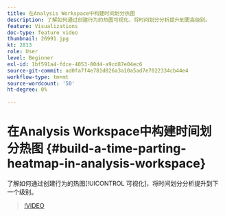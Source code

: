 ```yaml
---
title: 在Analysis Workspace中构建时间划分热图
description: 了解如何通过创建行为的热图可视化，将时间划分分析提升到更高级别。
feature: Visualizations
doc-type: feature video
thumbnail: 26991.jpg
kt: 2813
role: User
level: Beginner
exl-id: 1bf591a4-fdce-4053-80d4-a9cd87e04ec6
source-git-commit: ad0fa7f4e781d826a3a10a5ad7e7022334cb44e4
workflow-type: tm+mt
source-wordcount: '50'
ht-degree: 0%

---
```


# 在Analysis Workspace中构建时间划分热图 {#build-a-time-parting-heatmap-in-analysis-workspace}

了解如何通过创建行为的热图[!UICONTROL 可视化]，将时间划分分析提升到下一个级别。

>[!VIDEO](https://video.tv.adobe.com/v/26991/?quality=12)
